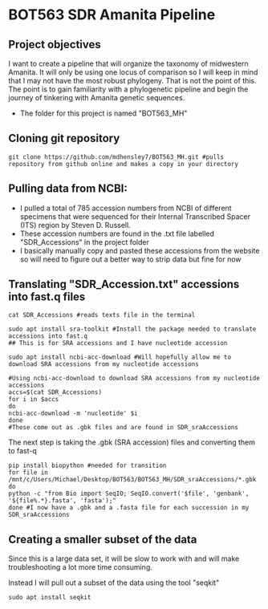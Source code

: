 # BOT563 SDR Amanita Pipeline
## Project objectives
I want to create a pipeline that will organize the taxonomy of midwestern Amanita. It will only be using one locus of comparison so I will keep in mind that I may not have the most robust phylogeny. That is not the point of this. The point is to gain familiarity with a phylogenetic pipeline and begin the journey of tinkering with Amanita genetic sequences.
- The folder for this project is named "BOT563_MH"
## Cloning git repository
```shell
git clone https://github.com/mdhensley7/BOT563_MH.git #pulls repository from github online and makes a copy in your directory
```

## Pulling data from NCBI:
- I pulled a total of 785 accession numbers from NCBI of different specimens that were sequenced for their Internal Transcribed Spacer (ITS) region by Steven D. Russell.
- These accession numbers are found in the .txt file labelled "SDR_Accessions" in the project folder
- I basically manually copy and pasted these accessions from the website so will need to figure out a better way to strip data but fine for now

## Translating "SDR_Accession.txt" accessions into fast.q files
```shell
cat SDR_Accessions #reads texts file in the terminal

sudo apt install sra-toolkit #Install the package needed to translate accessions into fast.q
## This is for SRA accessions and I have nucleotide accession

sudo apt install ncbi-acc-download #Will hopefully allow me to download SRA accessions from my nucleotide accessions

#Using ncbi-acc-download to download SRA accessions from my nucleotide accessions
accs=$(cat SDR_Accessions)
for i in $accs
do
ncbi-acc-download -m 'nucleotide' $i
done
#These come out as .gbk files and are found in SDR_sraAccessions
```

The next step is taking the .gbk (SRA accession) files and converting them to fast-q
```shell
pip install biopython #needed for transition
for file in /mnt/c/Users/Michael/Desktop/BOT563/BOT563_MH/SDR_sraAccessions/*.gbk
do
python -c "from Bio import SeqIO; SeqIO.convert('$file', 'genbank', '${file%.*}.fasta', 'fasta');"
done #I now have a .gbk and a .fasta file for each succession in my SDR_sraAccessions
```
## Creating a smaller subset of the data
Since this is a large data set, it will be slow to work with and will make troubleshooting a lot more time consuming.

Instead I will pull out a subset of the data using the tool "seqkit"
```shell
sudo apt install seqkit
```

